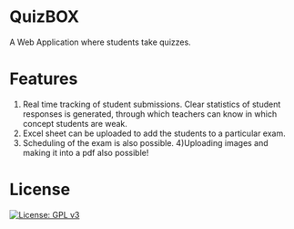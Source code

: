 # QuizBOX
A Web Application where students take quizzes.  
# Features
 1) Real time tracking of student submissions. Clear statistics of student responses is generated, through which teachers can know in which concept students are weak.
 2) Excel sheet can be uploaded to add the students to a particular exam.
 3) Scheduling of the exam is also possible.
 4)Uploading images and making it into a pdf also possible!
 
# License
[![License: GPL v3](https://img.shields.io/badge/License-GPLv3-blue.svg)](https://www.gnu.org/licenses/gpl-3.0)
